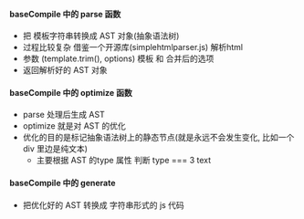 #### baseCompile 中的 parse 函数
- 把 模板字符串转换成 AST 对象(抽象语法树)
- 过程比较复杂 借鉴一个开源库(simplehtmlparser.js) 解析html
- 参数 (template.trim(), options) 模板 和 合并后的选项
- 返回解析好的 AST 对象

#### baseCompile 中的 optimize 函数
- parse 处理后生成 AST
- optimize 就是对 AST 的优化
- 优化的目的是标记抽象语法树上的静态节点(就是永远不会发生变化, 比如一个div 里边是纯文本)
    - 主要根据 AST 的type 属性 判断 type === 3 text

#### baseCompile 中的 generate 
- 把优化好的 AST 转换成 字符串形式的 js 代码




